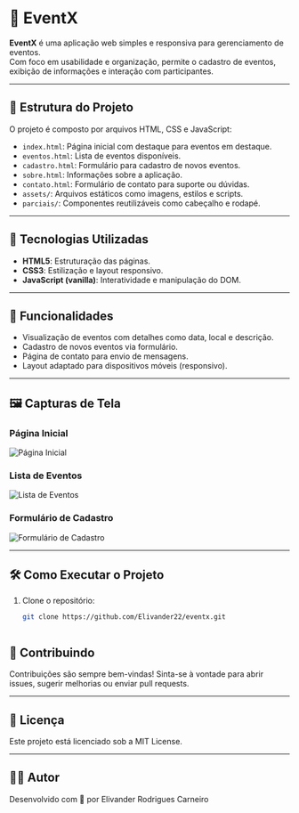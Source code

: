 # 🎉 EventX

**EventX** é uma aplicação web simples e responsiva para gerenciamento de eventos.  
Com foco em usabilidade e organização, permite o cadastro de eventos, exibição de informações e interação com participantes.

---

## 📁 Estrutura do Projeto

O projeto é composto por arquivos HTML, CSS e JavaScript:

- `index.html`: Página inicial com destaque para eventos em destaque.
- `eventos.html`: Lista de eventos disponíveis.
- `cadastro.html`: Formulário para cadastro de novos eventos.
- `sobre.html`: Informações sobre a aplicação.
- `contato.html`: Formulário de contato para suporte ou dúvidas.
- `assets/`: Arquivos estáticos como imagens, estilos e scripts.
- `parciais/`: Componentes reutilizáveis como cabeçalho e rodapé.

---

## 🚀 Tecnologias Utilizadas

- **HTML5**: Estruturação das páginas.
- **CSS3**: Estilização e layout responsivo.
- **JavaScript (vanilla)**: Interatividade e manipulação do DOM.

---

## 🎯 Funcionalidades

- Visualização de eventos com detalhes como data, local e descrição.
- Cadastro de novos eventos via formulário.
- Página de contato para envio de mensagens.
- Layout adaptado para dispositivos móveis (responsivo).

---

## 🖼️ Capturas de Tela

### Página Inicial
![Página Inicial](./assets/img/home.png)

### Lista de Eventos
![Lista de Eventos](./assets/img/lista-eventos.png)

### Formulário de Cadastro
![Formulário de Cadastro](./assets/img/cadastro.png)


---

## 🛠️ Como Executar o Projeto

1. Clone o repositório:

   ```bash
   git clone https://github.com/Elivander22/eventx.git



## 🤝 Contribuindo
Contribuições são sempre bem-vindas!
Sinta-se à vontade para abrir issues, sugerir melhorias ou enviar pull requests.

---

## 📄 Licença
Este projeto está licenciado sob a MIT License.

--- 

## 👨‍💻 Autor
Desenvolvido com 💚 por Elivander Rodrigues Carneiro


